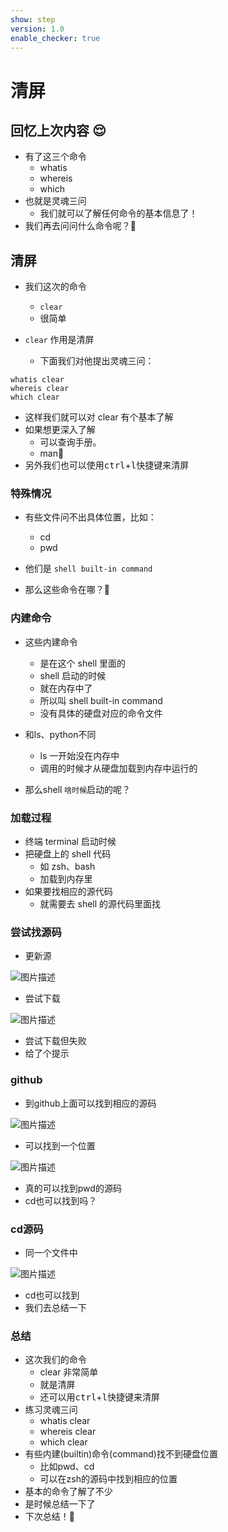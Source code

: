 ```yaml
---
show: step
version: 1.0
enable_checker: true
---
```


# 清屏

## 回忆上次内容 😌

- 有了这三个命令
	- whatis
	- whereis
	- which
- 也就是灵魂三问
	- 我们就可以了解任何命令的基本信息了！
- 我们再去问问什么命令呢？🤔 

## 清屏

- 我们这次的命令 
	- `clear` 
	- 很简单

- `clear` 作用是清屏
	- 下面我们对他提出灵魂三问：

```shell
whatis clear
whereis clear
which clear
```

- 这样我们就可以对 clear 有个基本了解
- 如果想更深入了解
	- 可以查询手册。
	- man📕
- 另外我们也可以使用<kbd>ctrl</kbd>+<kbd>l</kbd>快捷键来清屏

### 特殊情况

- 有些文件问不出具体位置，比如：
	- cd
	- pwd

- 他们是 `shell built-in command`
- 那么这些命令在哪？🤔

### 内建命令

- 这些内建命令
	- 是在这个 shell 里面的
	- shell 启动的时候
	- 就在内存中了
	- 所以叫 shell built-in command
	- 没有具体的硬盘对应的命令文件
- 和ls、python不同
	- ls 一开始没在内存中
	- 调用的时候才从硬盘加载到内存中运行的

- 那么shell `啥时候`启动的呢？

### 加载过程
- 终端 terminal 启动时候
- 把硬盘上的 shell 代码
	- 如 zsh、bash
	- 加载到内存里
- 如果要找相应的源代码
	- 就需要去 shell 的源代码里面找

### 尝试找源码

- 更新源

![图片描述](https://doc.shiyanlou.com/courses/uid1190679-20220901-1661993945667/wm)

- 尝试下载

![图片描述](https://doc.shiyanlou.com/courses/uid1190679-20220901-1661993974118/wm)

- 尝试下载但失败
- 给了个提示

### github

- 到github上面可以找到相应的源码

![图片描述](https://doc.shiyanlou.com/courses/uid1190679-20220901-1661994028618/wm)

- 可以找到一个位置

![图片描述](https://doc.shiyanlou.com/courses/uid1190679-20220901-1661994043256/wm)

- 真的可以找到pwd的源码
- cd也可以找到吗？

### cd源码
- 同一个文件中

![图片描述](https://doc.shiyanlou.com/courses/uid1190679-20220901-1661994138716/wm)

- cd也可以找到
- 我们去总结一下

### 总结

-  这次我们的命令 
	- clear 非常简单
	- 就是清屏
	- 还可以用<kbd>ctrl</kbd>+<kbd>l</kbd>快捷键来清屏
- 练习灵魂三问
	- whatis clear
	- whereis clear
	- which clear
- 有些内建(builtin)命令(command)找不到硬盘位置
	- 比如pwd、cd
	- 可以在zsh的源码中找到相应的位置
- 基本的命令了解了不少
- 是时候总结一下了
- 下次总结！👋
